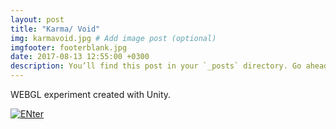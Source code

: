 ```yaml
---
layout: post
title: "Karma/ Void"
img: karmavoid.jpg # Add image post (optional)
imgfooter: footerblank.jpg
date: 2017-08-13 12:55:00 +0300
description: You’ll find this post in your `_posts` directory. Go ahead and edit it and re-build the site to see your changes. # Add post description (optional)
---
```

 
WEBGL experiment created with Unity.
<br>

<a href="http://taniagonzaga.github.io/karmavoid/"><img border="0" alt="ENter" src="karmavoid2.png">
    
